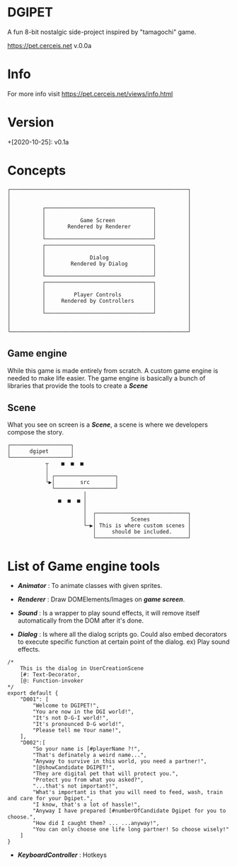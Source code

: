 # DGIPET
A fun 8-bit nostalgic side-project inspired by "tamagochi" game.

https://pet.cerceis.net v.0.0a

# Info
For more info visit https://pet.cerceis.net/views/info.html

# Version

+[2020-10-25]: v0.1a 

# Concepts
```                                                 
┌────────────────────────────────────────────────────────┐
│                                                        │
│                                                        │
│          ┌──────────────────────────────────┐          │
│          │                                  │          │
│          │           Game Screen            │          │
│          │       Rendered by Renderer       │          │
│          │                                  │          │
│          └──────────────────────────────────┘          │
│          ┌──────────────────────────────────┐          │
│          │                                  │          │
│          │              Dialog              │          │
│          │        Rendered by Dialog        │          │
│          │                                  │          │
│          └──────────────────────────────────┘          │
│          ┌──────────────────────────────────┐          │
│          │                                  │          │
│          │         Player Controls          │          │
│          │     Rendered by Controllers      │          │
│          │                                  │          │
│          └──────────────────────────────────┘          │
│                                                        │
│                                                        │
└────────────────────────────────────────────────────────┘
```

## Game engine 
While this game is made entirely from scratch. A custom game engine is needed to make life easier. The game engine is basically a bunch of libraries that provide the tools to create a ***Scene***

## Scene
What you see on screen is a ***Scene***, a scene is where we developers compose the story. 
```                                                     
┌───────────────────┐                                   
│      dgipet       │                                   
└───────────────────┘                                   
			┬    ■  ■  ■                                  
			│                                             
			│ ┌───────────────────┐                       
			└▶│        src        │                       
			  └───────────────────┘                       
						│                                 
				■  ■  ■ │                                 
						│                                 
						│  ┌─────────────────────────────┐
						│  │           Scenes            │
						└─▶│ This is where custom scenes │
						   │     should be included.     │
						   └─────────────────────────────┘
```


# List of Game engine tools
- ***Animator*** : To animate classes with given sprites.
- ***Renderer*** : Draw DOMElements/Images on ***game screen***.

- ***Sound*** : Is a wrapper to play sound effects, it will remove itself automatically from the DOM after it's done.

- ***Dialog*** : Is where all the dialog scripts go. Could also embed decorators to execute specific function at certain point of the dialog. ex) Play sound effects.
```
/*
	This is the dialog in UserCreationScene
	[#: Text-Decorator,
	[@: Function-invoker
*/
export default {
	"D001": [
		"Welcome to DGIPET!",
		"You are now in the DGI world!",
		"It's not D-G-I world!",
		"It's pronounced D-G world!",
		"Please tell me Your name!",
	],
	"D002":[
		"So your name is [#playerName ?!",
		"That's definately a weird name...",
		"Anyway to survive in this world, you need a partner!",
		"[@showCandidate DGIPET!",
		"They are digital pet that will protect you.",
		"Protect you from what you asked?",
		"...that's not important!",
		"What's important is that you will need to feed, wash, train and care for your Dgipet.",
		"I know, that's a lot of hassle!",
		"Anyway I have prepared [#numberOfCandidate Dgipet for you to choose.",
		"How did I caught them? ... ...anyway!",
		"You can only choose one life long partner! So choose wisely!"
	]
}
```
- ***KeyboardController*** : Hotkeys

